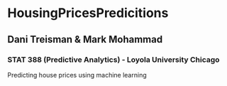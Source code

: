 # HousingPricesPredicitions  

## Dani Treisman & Mark Mohammad
### STAT 388 (Predictive Analytics) - Loyola University Chicago  

Predicting house prices using machine learning
